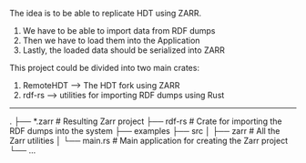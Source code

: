 The idea is to be able to replicate HDT using ZARR.

1. We have to be able to import data from RDF dumps
2. Then we have to load them into the Application
3. Lastly, the loaded data should be serialized into ZARR

This project could be divided into two main crates:

1. RemoteHDT --> The HDT fork using ZARR
2. rdf-rs --> utilities for importing RDF dumps using Rust

---

.
├── \*.zarr # Resulting Zarr project
├── rdf-rs # Crate for importing the RDF dumps into the system
├── examples
├── src
│ ├── zarr # All the Zarr utilities
│ └── main.rs # Main application for creating the Zarr project
└── ...
